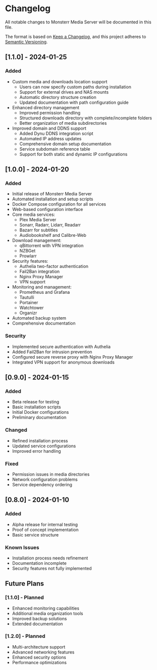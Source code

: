 # Changelog

All notable changes to Monsterr Media Server will be documented in this file.

The format is based on [Keep a Changelog](https://keepachangelog.com/en/1.0.0/),
and this project adheres to [Semantic Versioning](https://semver.org/spec/v2.0.0.html).

## [1.1.0] - 2024-01-25

### Added
- Custom media and downloads location support
  - Users can now specify custom paths during installation
  - Support for external drives and NAS mounts
  - Automatic directory structure creation
  - Updated documentation with path configuration guide
- Enhanced directory management
  - Improved permission handling
  - Structured downloads directory with complete/incomplete folders
  - Better organization of media subdirectories
- Improved domain and DDNS support
  - Added Dynu DDNS integration script
  - Automated IP address updates
  - Comprehensive domain setup documentation
  - Service subdomain reference table
  - Support for both static and dynamic IP configurations

## [1.0.0] - 2024-01-20

### Added
- Initial release of Monsterr Media Server
- Automated installation and setup scripts
- Docker Compose configuration for all services
- Web-based configuration interface
- Core media services:
  - Plex Media Server
  - Sonarr, Radarr, Lidarr, Readarr
  - Bazarr for subtitles
  - Audiobookshelf and Calibre-Web
- Download management:
  - qBittorrent with VPN integration
  - NZBGet
  - Prowlarr
- Security features:
  - Authelia two-factor authentication
  - Fail2Ban integration
  - Nginx Proxy Manager
  - VPN support
- Monitoring and management:
  - Prometheus and Grafana
  - Tautulli
  - Portainer
  - Watchtower
  - Organizr
- Automated backup system
- Comprehensive documentation

### Security
- Implemented secure authentication with Authelia
- Added Fail2Ban for intrusion prevention
- Configured secure reverse proxy with Nginx Proxy Manager
- Integrated VPN support for anonymous downloads

## [0.9.0] - 2024-01-15

### Added
- Beta release for testing
- Basic installation scripts
- Initial Docker configurations
- Preliminary documentation

### Changed
- Refined installation process
- Updated service configurations
- Improved error handling

### Fixed
- Permission issues in media directories
- Network configuration problems
- Service dependency ordering

## [0.8.0] - 2024-01-10

### Added
- Alpha release for internal testing
- Proof of concept implementation
- Basic service structure

### Known Issues
- Installation process needs refinement
- Documentation incomplete
- Security features not fully implemented

## Future Plans

### [1.1.0] - Planned
- Enhanced monitoring capabilities
- Additional media organization tools
- Improved backup solutions
- Extended documentation

### [1.2.0] - Planned
- Multi-architecture support
- Advanced networking features
- Enhanced security options
- Performance optimizations

